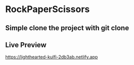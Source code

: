 # RockPaperScissors

## Simple clone the project with git clone 

## Live Preview ##
https://lighthearted-kulfi-2db3ab.netlify.app
